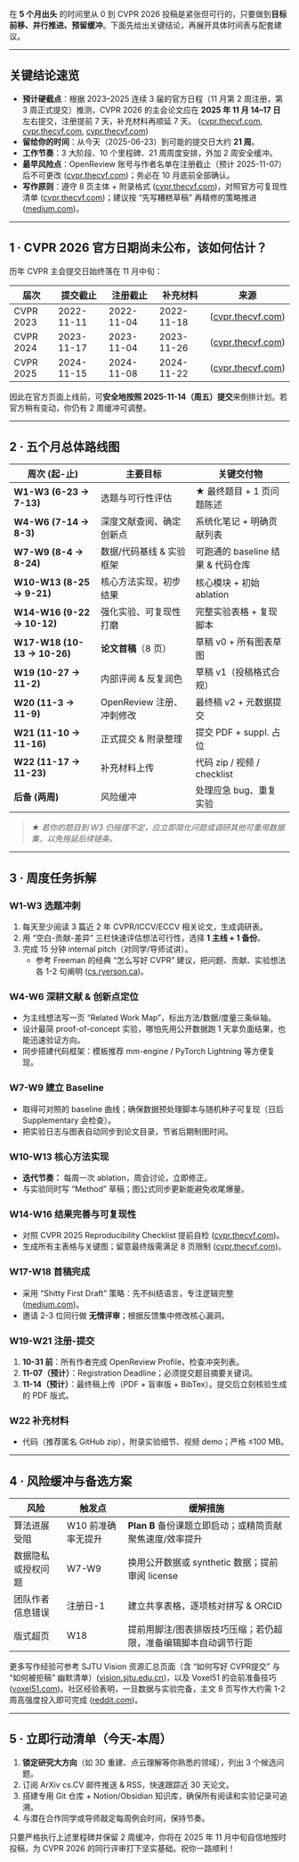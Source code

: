 在 **5 个月出头** 的时间里从 0 到 CVPR 2026 投稿是紧张但可行的，只要做到**目标前移、并行推进、预留缓冲**。下面先给出关键结论，再展开具体时间表与配套建议。

------

## 关键结论速览

- **预计硬截点**：根据 2023–2025 连续 3 届的官方日程（11 月第 2 周注册，第 3 周正式提交）推测，CVPR 2026 的主会论文应在 **2025 年 11 月 14–17 日** 左右提交，注册提前 7 天，补充材料再顺延 7 天。 ([cvpr.thecvf.com](https://cvpr.thecvf.com/Conferences/2023/Dates?utm_source=chatgpt.com), [cvpr.thecvf.com](https://cvpr.thecvf.com/Conferences/2024/Dates?utm_source=chatgpt.com), [cvpr.thecvf.com](https://cvpr.thecvf.com/Conferences/2025/Dates?utm_source=chatgpt.com))
- **留给你的时间**：从今天（2025-06-23）到可能的提交日大约 **21 周**。
- **工作节奏**：3 大阶段、10 个里程碑、21 周周度安排，外加 2 周安全缓冲。
- **最早风险点**：OpenReview 账号与作者名单在注册截止（预计 2025-11-07）后不可更改 ([cvpr.thecvf.com](https://cvpr.thecvf.com/Conferences/2025/AuthorGuidelines?utm_source=chatgpt.com))；务必在 10 月底前全部确认。
- **写作原则**：遵守 8 页主体 + 附录格式 ([cvpr.thecvf.com](https://cvpr.thecvf.com/Conferences/2024/AuthorGuidelines?utm_source=chatgpt.com))，对照官方可复现性清单 ([cvpr.thecvf.com](https://cvpr.thecvf.com/Conferences/2025/AuthorSuggestedPractices?utm_source=chatgpt.com))；建议按 “先写糟糕草稿” 再精修的策略推进 ([medium.com](https://medium.com/@black_51980/writing-a-good-scientific-paper-c0f8af480c91?utm_source=chatgpt.com))。

------

## 1 · CVPR 2026 官方日期尚未公布，该如何估计？

历年 CVPR 主会提交日始终落在 11 月中旬：

| 届次      | 提交截止   | 注册截止   | 补充材料   | 来源                                                         |
| --------- | ---------- | ---------- | ---------- | ------------------------------------------------------------ |
| CVPR 2023 | 2022-11-11 | 2022-11-04 | 2022-11-18 | ([cvpr.thecvf.com](https://cvpr.thecvf.com/Conferences/2023/Dates?utm_source=chatgpt.com)) |
| CVPR 2024 | 2023-11-17 | 2023-11-04 | 2023-11-26 | ([cvpr.thecvf.com](https://cvpr.thecvf.com/Conferences/2024/Dates?utm_source=chatgpt.com)) |
| CVPR 2025 | 2024-11-15 | 2024-11-08 | 2024-11-22 | ([cvpr.thecvf.com](https://cvpr.thecvf.com/Conferences/2025/Dates?utm_source=chatgpt.com)) |

因此在官方页面上线前，可**安全地按照 2025-11-14（周五）提交**来倒排计划。若官方稍有变动，你仍有 2 周缓冲可调整。

------

## 2 · 五个月总体路线图

| 周次 (起-止)                | 主要目标                  | 关键交付物                        |
| --------------------------- | ------------------------- | --------------------------------- |
| **W1-W3 (6-23 → 7-13)**     | 选题与可行性评估          | ★ 最终题目 + 1 页问题陈述         |
| **W4-W6 (7-14 → 8-3)**      | 深度文献查阅、确定创新点  | 系统化笔记 + 明确贡献列表         |
| **W7-W9 (8-4 → 8-24)**      | 数据/代码基线 & 实验框架  | 可跑通的 baseline 结果 & 代码仓库 |
| **W10-W13 (8-25 → 9-21)**   | 核心方法实现，初步结果    | 核心模块 + 初始 ablation          |
| **W14-W16 (9-22 → 10-12)**  | 强化实验、可复现性打磨    | 完整实验表格 + 复现脚本           |
| **W17-W18 (10-13 → 10-26)** | **论文首稿**（8 页）      | 草稿 v0 + 所有图表草图            |
| **W19 (10-27 → 11-2)**      | 内部评阅 & 反复润色       | 草稿 v1（投稿格式合规）           |
| **W20 (11-3 → 11-9)**       | OpenReview 注册、冲刺修改 | 最终稿 v2 + 元数据提交            |
| **W21 (11-10 → 11-16)**     | 正式提交 & 附录整理       | 提交 PDF + suppl. 占位            |
| **W22 (11-17 → 11-23)**     | 补充材料上传              | 代码 zip / 视频 / checklist       |
| **后备 (两周)**             | 风险缓冲                  | 处理应急 bug、重复实验            |

> *★ 若你的题目到 W3 仍摇摆不定，应立即简化问题或调研其他可重用数据集，以免拖延后续链条。*

------

## 3 · 周度任务拆解

### W1-W3 选题冲刺

1. 每天至少阅读 3 篇近 2 年 CVPR/ICCV/ECCV 相关论文，生成调研表。
2. 用 “空白-贡献-差异” 三栏快速评估想法可行性，选择 **1 主线 + 1 备份**。
3. 完成 15 分钟 internal pitch（对同学/导师试讲）。
   - 参考 Freeman 的经典 “怎么写好 CVPR” 建议，把问题、贡献、实验想法各 1-2 句阐明 ([cs.ryerson.ca](https://www.cs.ryerson.ca/~wangcs/resources/How-to-write-a-good-CVPR-submission.pdf?utm_source=chatgpt.com))。

### W4-W6 深耕文献 & 创新点定位

- 为主线想法写一页 “Related Work Map”，标出方法/数据/度量三条纵轴。
- 设计最简 proof-of-concept 实验，哪怕先用公开数据跑 1 天拿负面结果，也能迅速验证方向。
- 同步搭建代码框架：模板推荐 mm-engine / PyTorch Lightning 等方便复现。

### W7-W9 建立 Baseline

- 取得可对照的 baseline 曲线；确保数据预处理脚本与随机种子可复现（日后 Supplementary 会检查）。
- 把实验日志与图表自动同步到论文目录，节省后期制图时间。

### W10-W13 核心方法实现

- **迭代节奏：** 每周一次 ablation，周会讨论，立即修正。
- 与实验同时写 “Method” 草稿；图公式同步更新能避免收尾爆量。

### W14-W16 结果完善与可复现性

- 对照 CVPR 2025 Reproducibility Checklist 提前自检 ([cvpr.thecvf.com](https://cvpr.thecvf.com/Conferences/2025/AuthorSuggestedPractices?utm_source=chatgpt.com))。
- 生成所有主表格与关键图；留意最终版需满足 8 页限制 ([cvpr.thecvf.com](https://cvpr.thecvf.com/Conferences/2024/AuthorGuidelines?utm_source=chatgpt.com))。

### W17-W18 首稿完成

- 采用 “Shitty First Draft” 策略：先不纠结语言，专注逻辑完整 ([medium.com](https://medium.com/@black_51980/writing-a-good-scientific-paper-c0f8af480c91?utm_source=chatgpt.com))。
- 邀请 2-3 位同行做 **无情评审**；根据反馈集中修改核心漏洞。

### W19-W21 注册-提交

1. **10-31 前**：所有作者完成 OpenReview Profile，检查冲突列表。
2. **11-07（预计）**：Registration Deadline；必须提交题目摘要关键词。
3. **11-14（预计）**：最终稿上传（PDF + 盲审版 + BibTex）。提交后立刻核验生成的 PDF 版式。

### W22 补充材料

- 代码（推荐匿名 GitHub zip），附录实验细节、视频 demo；严格 ≤100 MB。

------

## 4 · 风险缓冲与备选方案

| 风险               | 触发点             | 缓解措施                                                     |
| ------------------ | ------------------ | ------------------------------------------------------------ |
| 算法进展受阻       | W10 前准确率无提升 | **Plan B** 备份课题立即启动；或精简贡献聚焦速度/效率提升     |
| 数据隐私或授权问题 | W7-W9              | 换用公开数据或 synthetic 数据；提前审阅 license              |
| 团队作者信息错误   | 注册日-1           | 建立共享表格，逐项核对拼写 & ORCID                           |
| 版式超页           | W18                | 提前用脚注/图表排版技巧压缩；若仍超限，准备编辑脚本自动调节行距 |

更多写作经验可参考 SJTU Vision 资源汇总页面（含 “如何写好 CVPR提交” 与 “如何被拒稿” 幽默清单）([vision.sjtu.edu.cn](https://vision.sjtu.edu.cn/writing.html?utm_source=chatgpt.com))，以及 Voxel51 的会前准备技巧 ([voxel51.com](https://voxel51.com/blog/how-to-get-the-most-out-of-cvpr?utm_source=chatgpt.com))。社区经验表明，一旦数据与实验完备，主文 8 页写作大约需 1-2 周高强度投入即可完成 ([reddit.com](https://www.reddit.com/r/AskAcademia/comments/efp5kk/how_long_does_it_take_you_to_write_a_68_page/?utm_source=chatgpt.com))。

------

## 5 · 立即行动清单（今天-本周）

1. **锁定研究大方向**（如 3D 重建、点云理解等你熟悉的领域），列出 3 个候选问题。
2. 订阅 ArXiv cs.CV 邮件推送 & RSS，快速跟踪近 30 天论文。
3. 搭建专用 Git 仓库 + Notion/Obsidian 知识库，确保所有阅读和实验记录可追溯。
4. 与潜在合作同学或导师敲定每周例会时间，保持节奏。

只要严格执行上述里程碑并保留 2 周缓冲，你将在 2025 年 11 月中旬自信地按时投稿，为 CVPR 2026 的同行评审打下坚实基础。祝你一路顺利！